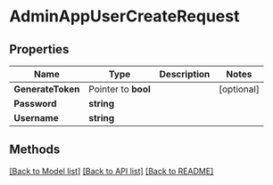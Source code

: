 # AdminAppUserCreateRequest

## Properties

Name | Type | Description | Notes
------------ | ------------- | ------------- | -------------
**GenerateToken** | Pointer to **bool** |  | [optional] 
**Password** | **string** |  | 
**Username** | **string** |  | 

## Methods


[[Back to Model list]](../README.md#documentation-for-models) [[Back to API list]](../README.md#documentation-for-api-endpoints) [[Back to README]](../README.md)


